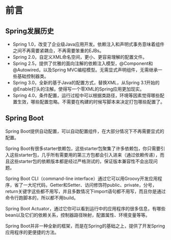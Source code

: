 # 前言

## Spring发展历史

* Spring 1.0，改变了企业级Java应用开发。依赖注入和声明式事务意味着组件之间不再需要紧耦合，不再需要笨重的EJBs。
* Spring 2.0，自定义XML命名空间，更小、更容易理解的配置文件。
* Spring 2.5，提供了优雅的面向注解的依赖注入模型，@Component和@Autowired，以及Spring MVC编程模型。无需显式声明组件，无需继承一些基础控制器类。
* Spring 3.0，全新的基于Java的配置方式，替换XML，从Spring 3.1开始的@Enable打头的注解。使得写一个零XML的Spring应用更加现实。
* Spring 4.0，条件配置，运行过程中可以根据类路径，环境等因素觉得哪些配置生效，哪些配置忽略。不需要在构建的时候写脚本来决定打包哪些配置了。

## Spring Boot

Spring Boot提供自动配置，可以自动配置组件，在大部分情况下不再需要显式的配置。

Spring Boot有很多starter依赖包，这些starter包聚集了许多依赖包，你只需要引入这些starter包，几乎所有需要用的第三方包都会引入进来（通过依赖传递），而且这些starter包的依赖版本都是经过严格测试的，保证版本兼容性不会出现问题。

Spring Boot CLI（command-line interface）通过它可以用Groovy开发应用程序，省了一大坨代码，Getter和Setter、访问修饰符public、private，分号，return关键字这些都不用写，并且多数情况下import语句都不用写，而且你是通过命令行跑脚本的，所以都不用build。

Spring Boot Actuator，通过它你可以看到运行中的应用程序的很多信息，有哪些bean以及它们的依赖关系，控制器路径映射，配置属性、环境变量等等。

Spring Boot并非一种全新的框架，而是在Spring的基础之上，提供了开发Spring应用程序的更便捷的方法。